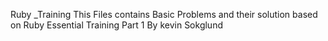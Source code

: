 Ruby _Training
This Files contains Basic Problems and their solution based on Ruby Essential Training Part 1 By kevin Sokglund
